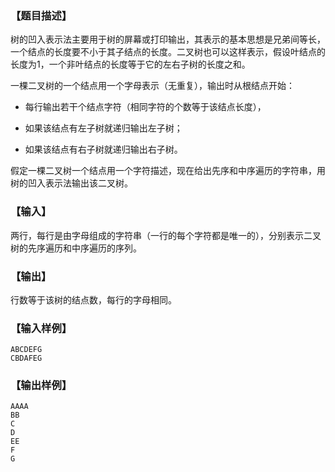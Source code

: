 ### 【题目描述】
树的凹入表示法主要用于树的屏幕或打印输出，其表示的基本思想是兄弟间等长，一个结点的长度要不小于其子结点的长度。二叉树也可以这样表示，假设叶结点的长度为$1$，一个非叶结点的长度等于它的左右子树的长度之和。

一棵二叉树的一个结点用一个字母表示（无重复），输出时从根结点开始：

+ 每行输出若干个结点字符（相同字符的个数等于该结点长度），

+ 如果该结点有左子树就递归输出左子树；

+ 如果该结点有右子树就递归输出右子树。

假定一棵二叉树一个结点用一个字符描述，现在给出先序和中序遍历的字符串，用树的凹入表示法输出该二叉树。

### 【输入】
两行，每行是由字母组成的字符串（一行的每个字符都是唯一的），分别表示二叉树的先序遍历和中序遍历的序列。

### 【输出】
行数等于该树的结点数，每行的字母相同。

### 【输入样例】
```
ABCDEFG
CBDAFEG
```
### 【输出样例】
```
AAAA
BB
C
D
EE
F
G
```